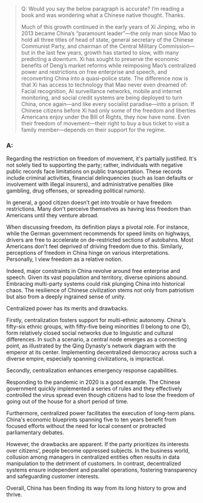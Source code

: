 <!-- 
We all find our own way to grow and thrive
2024-04-06
-->

> Q:
> Would you say the below paragraph is accurate?  I’m reading a book and was wondering what a Chinese native thought. Thanks.
>
> Much of this growth continued in the early years of Xi Jinping, who in 2013 became China’s “paramount leader”—the only man since Mao to hold all three titles of head of state, general secretary of the Chinese Communist Party, and chairman of the Central Military Commission—but in the last few years, growth has started to slow, with many predicting a downturn. Xi has sought to preserve the economic benefits of Deng’s market reforms while reimposing Mao’s centralized power and restrictions on free enterprise and speech, and reconverting China into a quasi–police state. The difference now is that Xi has access to technology that Mao never even dreamed of: Facial recognition, AI surveillance networks, mobile and internet monitoring, and social credit systems are being deployed to turn China, once again—and like every socialist paradise—into a prison. If Chinese citizens before Xi had only some of the freedom and liberties Americans enjoy under the Bill of Rights, they now have none. Even their freedom of movement—their right to buy a bus ticket to visit a family member—depends on their support for the regime.

### A:
Regarding the restriction on freedom of movement, it's partially justified. It's not solely tied to supporting the party; rather, individuals with negative public records face limitations on public transportation. These records include criminal activities, financial delinquencies (such as loan defaults or involvement with illegal insurers), and administrative penalties (like gambling, drug offenses, or spreading political rumors).

In general, a good citizen doesn’t get into trouble or have freedom restrictions. Many don't perceive themselves as having less freedom than Americans until they venture abroad.

When discussing freedom, its definition plays a pivotal role. For instance, while the German government recommends for speed limits on highways, drivers are free to accelerate on de-restricted sections of autobahns. Most Americans don't feel deprived of driving freedom due to this. Similarly, perceptions of freedom in China hinge on various interpretations. Personally, I view freedom as a relative notion.

Indeed, major constraints in China revolve around free enterprise and speech. Given its vast population and territory, diverse opinions abound. Embracing multi-party systems could risk plunging China into historical chaos. The resilience of Chinese civilization stems not only from patriotism but also from a deeply ingrained sense of unity.

Centralized power has its merits and drawbacks.

Firstly, centralization fosters support for multi-ethnic autonomy. China's fifty-six ethnic groups, with fifty-five being minorities (I belong to one 😊), form relatively closed social networks due to linguistic and cultural differences. In such a scenario, a central node emerges as a connecting point, as illustrated by the Qing Dynasty's network diagram with the emperor at its center. Implementing decentralized democracy across such a diverse empire, especially spanning civilizations, is impractical.

Secondly, centralization enhances emergency response capabilities. 

Responding to the pandemic in 2020 is a good example. The Chinese government quickly implemented a series of rules and they effectively controlled the virus spread even though citizens had to lose the freedom of going out of the house for a short period of time. 

Furthermore, centralized power facilitates the execution of long-term plans. China's economic blueprints spanning five to ten years benefit from focused efforts without the need for local consent or protracted parliamentary debates.

However, the drawbacks are apparent. If the party prioritizes its interests over citizens', people become oppressed subjects. In the business world, collusion among managers in centralized entities often results in data manipulation to the detriment of customers. In contrast, decentralized systems ensure independent and parallel operations, fostering transparency and safeguarding customer interests.

Overall, China has been finding its way from its long history to grow and thrive.